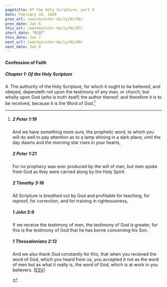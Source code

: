 ```yaml
---
pagetitle: Of the holy Scripture, part 4
date: February 19, 2020
prev_url: /westminster-daily/01/06/
prev_date: Jan 6
this_url: /westminster-daily/01/07/
short_date: "0107"
this_date: Jan 7
next_url: /westminster-daily/01/08/
next_date: Jan 8
---
```


#### Confession of Faith

##### Chapter 1: Of the Holy Scripture

<span class="q">4.</span> The authority of the Holy Scripture, for which it ought to be believed, and obeyed, dependeth not upon the testimony of any man, or church; but wholly upon God (who is truth itself) the author thereof: and therefore it is to be received, because it is the Word of God.[^fnref:wcf1]

[^fnref:wcf1]: <div class="esv"><h5>2 Peter 1:19</h5> <div class="esv-text"><p id="p61001019.01-1">And we have something more sure, the prophetic word, to which you will do well to pay attention as to a lamp shining in a dark place, until the day dawns and the morning star rises in your hearts,</p> </div><h5>2 Peter 1:21</h5> <div class="esv-text"><p id="p61001021.01-2">For no prophecy was ever produced by the will of man, but men spoke from God as they were carried along by the Holy Spirit.</p> </div><h5>2 Timothy 3:16</h5> <div class="esv-text"><p id="p55003016.01-3">All Scripture is breathed out by God and profitable for teaching, for reproof, for correction, and for training in righteousness,</p> </div><h5>1 John 5:9</h5> <div class="esv-text"><p id="p62005009.01-4">If we receive the testimony of men, the testimony of God is greater, for this is the testimony of God that he has borne concerning his Son.</p> </div><h5>1 Thessalonians 2:13</h5> <div class="esv-text"><p id="p52002013.01-5">And we also thank God constantly for this, that when you received the word of God, which you heard from us, you accepted it not as the word of men but as what it really is, the word of God, which is at work in you believers.  (<a href="http://www.esv.org" class="copyright">ESV</a>)</p> </div> </div>

